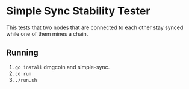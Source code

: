 # Simple Sync Stability Tester
This tests that two nodes that are connected to each other
stay synced while one of them mines a chain.

## Running
 1. `go install` dmgcoin and simple-sync.
 2. `cd run`
 3. `./run.sh`



